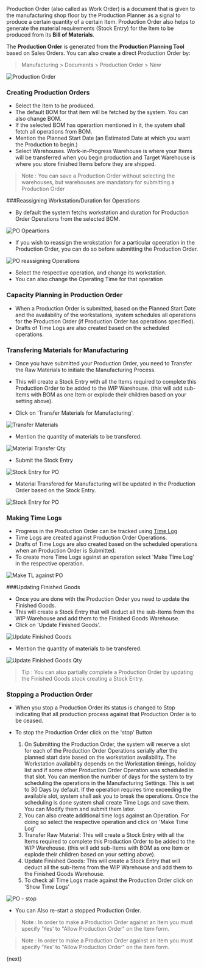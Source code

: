 Production Order (also called as Work Order) is a document that is given to
the manufacturing shop floor by the Production Planner as a signal to produce
a certain quantity of a certain Item. Production Order also helps to generate
the material requirements (Stock Entry) for the Item to be produced from its
**Bill of Materials**.

The **Production Order** is generated from the **Production Planning
Tool** based on Sales Orders. You can also create a direct Production Order
by:

> Manufacturing > Documents > Production Order > New

<img class="screenshot" alt="Production Order" src="/assets/manual_erpnext_com/img/manufacturing/production-order.png">

### Creating Production Orders

  * Select the Item to be produced.
  * The default BOM for that item will be fetched by the system. You can also change BOM.
  * If the selected BOM has operartion mentioned in it, the system shall fetch all operations from BOM.
  * Mention the Planned Start Date (an Estimated Date at which you want the Production to begin.)
  * Select Warehouses. Work-in-Progress Warehouse is where your Items will be transferred when you begin production and Target Warehouse is  where you store finished Items before they are shipped.

> Note : You can save a Production Order without selecting the warehouses, but warehouses are mandatory for submitting a Production Order

###Reassigning Workstation/Duration for Operations

* By default the system fetchs workstation and duration for Production Order Operations from the selected BOM.

<img class="screenshot" alt="PO Opeartions" src="/assets/manual_erpnext_com/img/manufacturing/PO-operations.png">

* If you wish to reassign the wrokstation for a particular opeeration in the Production Order, you can do so before submitting the Production Order.

<img class="screenshot" alt="PO reassigning Operations" src="/assets/manual_erpnext_com/img/manufacturing/PO-reassigning-operations.png">

* Select the respective operation, and change its workstation.
* You can also change the Operating Time for that operation

### Capacity Planning in Production Order

* When a Production Order is submitted, based on the Planned Start Date and the availability of the workstations, system schedules all operations for the Production Order (if Production Order has operations specified).
* Drafts of Time Logs are also created based on the scheduled operations.

### Transfering Materials for Manufacturing

* Once you have submitted your Production Order, you need to Transfer the Raw Materials to initiate the Manufacturing Process.
* This will create a Stock Entry with all the Items required to complete this Production Order to be added to the WIP Warehouse. (this will add sub-Items with BOM as one Item or explode their children based on your setting above).

* Click on 'Transfer Materials for Manufacturing'.

<img class="screenshot" alt="Transfer Materials" src="/assets/manual_erpnext_com/img/manufacturing/PO-material-transfer.png">

* Mention the quantity of materials to be transfered.

<img class="screenshot" alt="Material Transfer Qty" src="/assets/manual_erpnext_com/img/manufacturing/PO-material-transfer-qty.png">

* Submit the Stock Entry

<img class="screenshot" alt="Stock Entry for PO" src="/assets/manual_erpnext_com/img/manufacturing/PO-SE-for-material-transfer.png">

* Material Transfered for Manufacturing will be updated in the Production Order based on the Stock Entry.

<img class="screenshot" alt="Stock Entry for PO" src="/assets/manual_erpnext_com/img/manufacturing/PO-material-transfer-updated.png">

### Making Time Logs

* Progress in the Production Order can be tracked using [Time Log](/contents/projects/time-log)
* Time Logs are created against Production Order Operations.
* Drafts of Time Logs are also created based on the scheduled operations when an Production Order is Submitted.
* To create more Time Logs against an operation select 'Make TIme Log' in the respective operation.

<img class="screenshot" alt="Make TL against PO" src="/assets/manual_erpnext_com/img/manufacturing/PO-operations-make-tl.png">

###Updating Finished Goods

* Once you are done with the Production Order you need to update the Finished Goods.
* This will create a Stock Entry that will deduct all the sub-Items from the WIP Warehouse and add them to the Finished Goods Warehouse.
* Click on 'Update Finished Goods'.

<img class="screenshot" alt="Update Finished Goods" src="/assets/manual_erpnext_com/img/manufacturing/PO-FG-update.png">

* Mention the quantity of materials to be transfered.

<img class="screenshot" alt="Update Finished Goods Qty" src="/assets/manual_erpnext_com/img/manufacturing/PO-FG-update-qty.png">

 > Tip : You can also partially complete a Production Order by updating the Finished Goods stock creating a Stock Entry.
 
### Stopping a Production Order

* When you stop a Production Order its status is changed to Stop indicating that all production process against that Production Order is to be ceased.
* To stop the Production Order click on the 'stop' Button

  1. On Submitting the Production Order, the system will reserve a slot for each of the Production Order Operations serially after the planned start date based on the workstation availability. The Workstation availability depends on the Workstation timings, holiday list and if some other Production Order Operation was scheduled in that slot. You can mention the number of days for the system to try scheduling the operations in the Manufacturing Settings. This is set to 30 Days by default. If the operation requires time exceeding the available slot, system shall ask you to break the operations. Once the scheduling is done system shall create Time Logs and save them. You can Modify them and submit them later.
  2. You can also create additional time logs against an Operation. For doing so select the respective operation and click on 'Make Time Log'
  3. Transfer Raw Material: This will create a Stock Entry with all the Items required to complete this Production Order to be added to the WIP Warehouse. (this will add sub-Items with BOM as one Item or explode their children based on your setting above).
  4. Update Finished Goods: This will create a Stock Entry that will deduct all the sub-Items from the WIP Warehouse and add them to the Finished Goods Warehouse.
  5. To check all Time Logs made against the Production Order click on 'Show Time Logs'

<img class="screenshot" alt="PO - stop" src="/assets/manual_erpnext_com/img/manufacturing/PO-stop.png">

* You can Also re-start a stopped Production Order.

> Note : In order to make a Production Order against an Item you must specify 'Yes' to "Allow Production Order" on the Item form.

> Note : In order to make a Production Order against an Item you must specify 'Yes' to "Allow Production Order" on the Item form.

{next}
